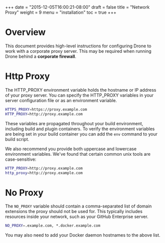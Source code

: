 +++
date = "2015-12-05T16:00:21-08:00"
draft = false
title = "Network Proxy"
weight = 9
menu = "installation"
toc = true
+++

# Overview

This document provides high-level instructions for configuring Drone to work with a corporate proxy server. This may be required when running Drone behind a **corporate firewall**.

# Http Proxy

The HTTP_PROXY environment variable holds the hostname or IP address of your proxy server. You can specify the HTTP_PROXY variables in your server configuration file or as an environment variable.

```bash
HTTPS_PROXY=https://proxy.example.com
HTTP_PROXY=http://proxy.example.com
```

These variables are propagated throughout your build environment, including build and plugin containers. To verify the environment variables are being set in your build container you can add the `env` command to your build script.

We also recommend you provide both uppercase and lowercase environment variables. We've found that certain common unix tools are case-sensitive:

```bash
HTTP_PROXY=http://proxy.example.com
http_proxy=http://proxy.example.com
```

# No Proxy

The `NO_PROXY` variable should contain a comma-separated list of domain extensions the proxy should not be used for. This typically includes resources inside your network, such as your GitHub Enterprise server.

```bash
NO_PROXY=.example.com, *.docker.example.com
```

You may also need to add your Docker daemon hostnames to the above list.
